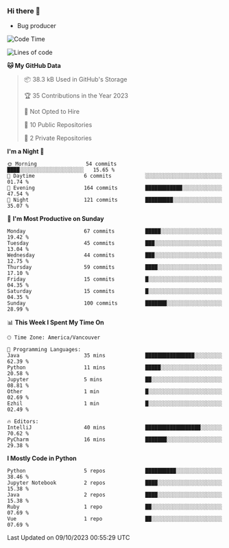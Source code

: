 ### Hi there 👋
* Bug producer
<!--START_SECTION:waka-->
![Code Time](http://img.shields.io/badge/Code%20Time-929%20hrs%207%20mins-blue)

![Lines of code](https://img.shields.io/badge/From%20Hello%20World%20I%27ve%20Written-80.9%20thousand%20lines%20of%20code-blue)

**🐱 My GitHub Data** 

> 📦 38.3 kB Used in GitHub's Storage 
 > 
> 🏆 35 Contributions in the Year 2023
 > 
> 🚫 Not Opted to Hire
 > 
> 📜 10 Public Repositories 
 > 
> 🔑 2 Private Repositories 
 > 
**I'm a Night 🦉** 

```text
🌞 Morning                54 commits          ████░░░░░░░░░░░░░░░░░░░░░   15.65 % 
🌆 Daytime                6 commits           ░░░░░░░░░░░░░░░░░░░░░░░░░   01.74 % 
🌃 Evening                164 commits         ████████████░░░░░░░░░░░░░   47.54 % 
🌙 Night                  121 commits         █████████░░░░░░░░░░░░░░░░   35.07 % 
```
📅 **I'm Most Productive on Sunday** 

```text
Monday                   67 commits          █████░░░░░░░░░░░░░░░░░░░░   19.42 % 
Tuesday                  45 commits          ███░░░░░░░░░░░░░░░░░░░░░░   13.04 % 
Wednesday                44 commits          ███░░░░░░░░░░░░░░░░░░░░░░   12.75 % 
Thursday                 59 commits          ████░░░░░░░░░░░░░░░░░░░░░   17.10 % 
Friday                   15 commits          █░░░░░░░░░░░░░░░░░░░░░░░░   04.35 % 
Saturday                 15 commits          █░░░░░░░░░░░░░░░░░░░░░░░░   04.35 % 
Sunday                   100 commits         ███████░░░░░░░░░░░░░░░░░░   28.99 % 
```


📊 **This Week I Spent My Time On** 

```text
🕑︎ Time Zone: America/Vancouver

💬 Programming Languages: 
Java                     35 mins             ████████████████░░░░░░░░░   62.39 % 
Python                   11 mins             █████░░░░░░░░░░░░░░░░░░░░   20.58 % 
Jupyter                  5 mins              ██░░░░░░░░░░░░░░░░░░░░░░░   08.81 % 
Other                    1 min               █░░░░░░░░░░░░░░░░░░░░░░░░   02.69 % 
Ezhil                    1 min               █░░░░░░░░░░░░░░░░░░░░░░░░   02.49 % 

🔥 Editors: 
IntelliJ                 40 mins             ██████████████████░░░░░░░   70.62 % 
PyCharm                  16 mins             ███████░░░░░░░░░░░░░░░░░░   29.38 % 
```

**I Mostly Code in Python** 

```text
Python                   5 repos             ██████████░░░░░░░░░░░░░░░   38.46 % 
Jupyter Notebook         2 repos             ████░░░░░░░░░░░░░░░░░░░░░   15.38 % 
Java                     2 repos             ████░░░░░░░░░░░░░░░░░░░░░   15.38 % 
Ruby                     1 repo              ██░░░░░░░░░░░░░░░░░░░░░░░   07.69 % 
Vue                      1 repo              ██░░░░░░░░░░░░░░░░░░░░░░░   07.69 % 
```




 Last Updated on 09/10/2023 00:55:29 UTC
<!--END_SECTION:waka-->
